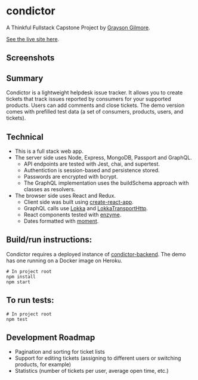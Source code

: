 # condictor

A Thinkful Fullstack Capstone Project
by [Grayson Gilmore](https://github.com/gilmoreg/).

[See the live site here](http://condictor.gilmoreg.com/).

## Screenshots

## Summary
Condictor is a lightweight helpdesk issue tracker. It allows you to create tickets that track issues reported by consumers for your supported products. Users can add comments and close tickets. The demo version comes with prefilled test data (a set of consumers, products, users, and tickets).

## Technical
* This is a full stack web app.
* The server side uses Node, Express, MongoDB, Passport and GraphQL.
    * API endpoints are tested with Jest, chai, and supertest.
    * Authentiction is session-based and persistence stored.
    * Passwords are encrypted with bcrypt.
    * The GraphQL implementation uses the buildSchema approach with classes as resolvers.
* The browser side uses React and Redux.
    * Client side was built using [create-react-app](https://github.com/facebookincubator/create-react-app).
    * GraphQL calls use [Lokka](https://github.com/kadirahq/lokka) and [LokkaTransportHttp](https://github.com/kadirahq/lokka-transport-http).
    * React components tested with [enzyme](https://github.com/airbnb/enzyme).
    * Dates formatted with [moment](https://momentjs.com/).

## Build/run instructions:

Condictor requires a deployed instance of [condictor-backend](https://github.com/gilmoreg/condictor-backend).
The demo has one running on a Docker image on Heroku.

```
# In project root
npm install
npm start
```

## To run tests:
```
# In project root
npm test
```

## Development Roadmap
* Pagination and sorting for ticket lists
* Support for editing tickets (assigning to different users or switching products, for example)
* Statistics (number of tickets per user, average open time, etc.)

